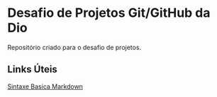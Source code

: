 # Desafio de Projetos Git/GitHub da Dio 
Repositório criado para o desafio de projetos.

## Links Úteis 
[Sintaxe Basica Markdown](https://www.markdownguide.org/basic-syntax/)
